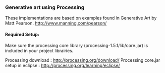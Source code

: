 ### Generative art using Processing

These implementations are based on examples found in Generative Art by Matt Pearson.
http://www.manning.com/pearson/

#### Required Setup:

Make sure the processing core library (processing-1.5.1/lib/core.jar) is included in your project librairies.

Processing download : http://processing.org/download/
Processing core.jar setup in eclipse : http://processing.org/learning/eclipse/